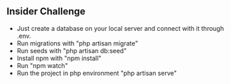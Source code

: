 

## Insider Challenge


- Just create a database on your local server and connect with it through .env.
- Run migrations with "php artisan migrate"
- Run seeds with "php artisan db:seed"
- Install npm with "npm install"
- Run "npm watch"
- Run the project in php environment "php artisan serve" 


